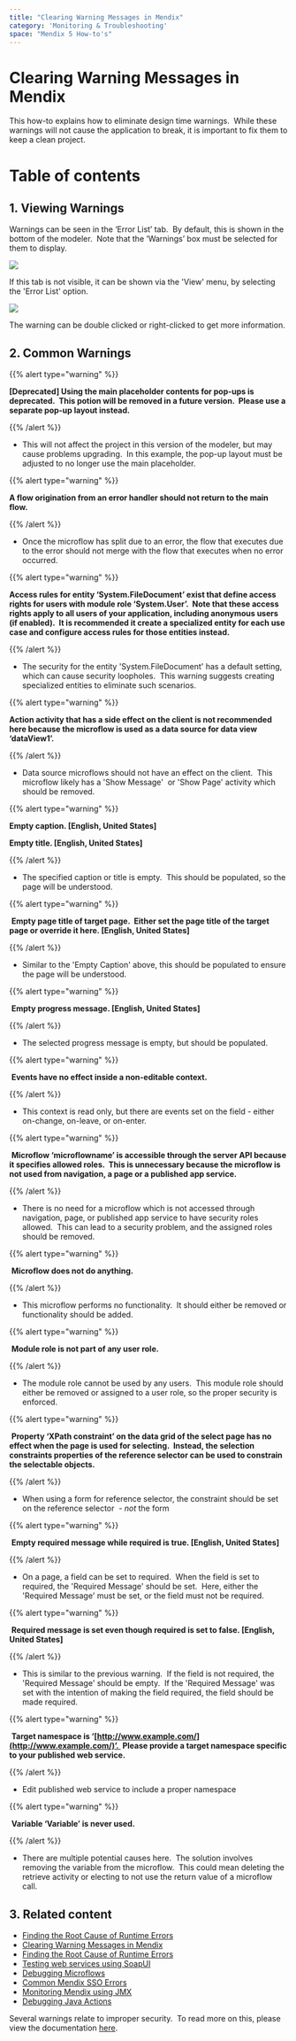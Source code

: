 ```yaml
---
title: "Clearing Warning Messages in Mendix"
category: 'Monitoring & Troubleshooting'
space: "Mendix 5 How-to's"
---
```

# Clearing Warning Messages in Mendix

This how-to explains how to eliminate design time warnings.  While these warnings will not cause the application to break, it is important to fix them to keep a clean project.

# Table of contents

## 1. Viewing Warnings

Warnings can be seen in the ‘Error List’ tab.  By default, this is shown in the bottom of the modeler.  Note that the ‘Warnings’ box must be selected for them to display.

![](attachments/11436111/13402334.png)

If this tab is not visible, it can be shown via the 'View' menu, by selecting the 'Error List' option.

![](attachments/11436111/13402336.png)

The warning can be double clicked or right-clicked to get more information.



## 2\. Common Warnings

{{% alert type="warning" %}}

**[Deprecated] Using the main placeholder contents for pop-ups is deprecated.  This potion will be removed in a future version.  Please use a separate pop-up layout instead.**

{{% /alert %}}

*   This will not affect the project in this version of the modeler, but may cause problems upgrading.  In this example, the pop-up layout must be adjusted to no longer use the main placeholder.

{{% alert type="warning" %}}

**A flow origination from an error handler should not return to the main flow.**

{{% /alert %}}

*   Once the microflow has split due to an error, the flow that executes due to the error should not merge with the flow that executes when no error occurred. 

{{% alert type="warning" %}}

**Access rules for entity ‘System.FileDocument’ exist that define access rights for users with module role ‘System.User’.  Note that these access rights apply to all users of your application, including anonymous users (if enabled).  It is recommended it create a specialized entity for each use case and configure access rules for those entities instead.**

{{% /alert %}}

*   The security for the entity 'System.FileDocument' has a default setting, which can cause security loopholes.  This warning suggests creating specialized entities to eliminate such scenarios. 

{{% alert type="warning" %}}

**Action activity that has a side effect on the client is not recommended here because the microflow is used as a data source for data view ‘dataView1’.**

{{% /alert %}}

*   Data source microflows should not have an effect on the client.  This microflow likely has a 'Show Message'  or 'Show Page' activity which should be removed. 

{{% alert type="warning" %}}

**Empty caption. [English, United States]**

**Empty title. [English, United States]**

{{% /alert %}}

*   The specified caption or title is empty.  This should be populated, so the page will be understood.

{{% alert type="warning" %}}

 **Empty page title of target page.  Either set the page title of the target page or override it here. [English, United States]**

{{% /alert %}}

*   Similar to the 'Empty Caption' above, this should be populated to ensure the page will be understood.

{{% alert type="warning" %}}

 **Empty progress message. [English, United States]**

{{% /alert %}}

*   The selected progress message is empty, but should be populated.

{{% alert type="warning" %}}

 **Events have no effect inside a non-editable context.**

{{% /alert %}}

*   This context is read only, but there are events set on the field - either on-change, on-leave, or on-enter.  

{{% alert type="warning" %}}

 **Microflow ‘microflowname’ is accessible through the server API because it specifies allowed roles.  This is unnecessary because the microflow is not used from navigation, a page or a published app service.**

{{% /alert %}}

*   There is no need for a microflow which is not accessed through navigation, page, or published app service to have security roles allowed.  This can lead to a security problem, and the assigned roles should be removed.  

{{% alert type="warning" %}}

 **Microflow does not do anything.**

{{% /alert %}}

*   This microflow performs no functionality.  It should either be removed or functionality should be added. 

{{% alert type="warning" %}}

 **Module role is not part of any user role.**

{{% /alert %}}

*   The module role cannot be used by any users.  This module role should either be removed or assigned to a user role, so the proper security is enforced.

{{% alert type="warning" %}}

 **Property ‘XPath constraint’ on the data grid of the select page has no effect when the page is used for selecting.  Instead, the selection constraints properties of the reference selector can be used to constrain the selectable objects.**

{{% /alert %}}

*   When using a form for reference selector, the constraint should be set on the reference selector  - _not_ the form

{{% alert type="warning" %}}

 **Empty required message while required is true. [English, United States]**

{{% /alert %}}

*   On a page, a field can be set to required.  When the field is set to required, the 'Required Message' should be set.  Here, either the 'Required Message' must be set, or the field must not be required. 

{{% alert type="warning" %}}

 **Required message is set even though required is set to false. [English, United States]**

{{% /alert %}}

*   This is similar to the previous warning.  If the field is not required, the 'Required Message' should be empty.  If the 'Required Message' was set with the intention of making the field required, the field should be made required. 

{{% alert type="warning" %}}

 **Target namespace is ‘[http://www.example.com/](http://www.example.com/)’.  Please provide a target namespace specific to your published web service.**

{{% /alert %}}

*   Edit published web service to include a proper namespace

{{% alert type="warning" %}}

 **Variable ‘Variable’ is never used.**

{{% /alert %}}

*   There are multiple potential causes here.  The solution involves removing the variable from the microflow.  This could mean deleting the retrieve activity or electing to not use the return value of a microflow call.



## 3\. Related content

*   [Finding the Root Cause of Runtime Errors](finding-the-root-cause-of-runtime-errors)
*   [Clearing Warning Messages in Mendix](clearing-warning-messages-in-mendix)
*   [Finding the Root Cause of Runtime Errors](/howto6/finding-the-root-cause-of-runtime-errors)
*   [Testing web services using SoapUI](testing-web-services-using-soapui)
*   [Debugging Microflows](debugging-microflows)
*   [Common Mendix SSO Errors](common-mendix-sso-errors)
*   [Monitoring Mendix using JMX](monitoring-mendix-using-jmx)
*   [Debugging Java Actions](debugging-java-actions)



Several warnings relate to improper security.  To read more on this, please view the documentation [here](/refguide5/project-security).
